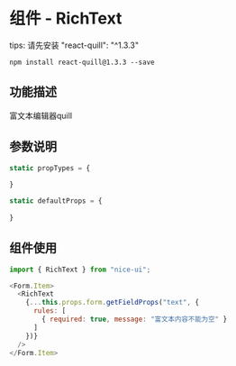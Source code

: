 # 组件 - RichText

tips: 请先安装 "react-quill": "^1.3.3"

`npm install react-quill@1.3.3 --save`

## 功能描述

富文本编辑器quill

## 参数说明

```javascript
static propTypes = {
  
}

static defaultProps = {
  
}
```

## 组件使用

```javascript
import { RichText } from "nice-ui";

<Form.Item>
  <RichText
    {...this.props.form.getFieldProps("text", {
      rules: [
        { required: true, message: "富文本内容不能为空" }
      ]
    })}
  />
</Form.Item>
```